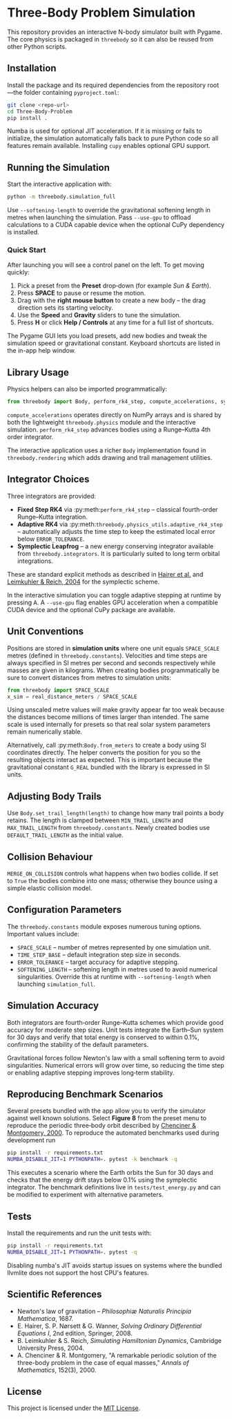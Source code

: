 # Three-Body Problem Simulation

This repository provides an interactive N-body simulator built with Pygame.  The
core physics is packaged in `threebody` so it can also be reused from other
Python scripts.

## Installation

Install the package and its required dependencies from the repository root—the
folder containing `pyproject.toml`:

```bash
git clone <repo-url>
cd Three-Body-Problem
pip install .
```

Numba is used for optional JIT acceleration. If it is missing or fails to
initialize, the simulation automatically falls back to pure Python code so all
features remain available.
Installing `cupy` enables optional GPU support.

## Running the Simulation

Start the interactive application with:

```bash
python -m threebody.simulation_full
```

Use `--softening-length` to override the gravitational softening length in
metres when launching the simulation.
Pass ``--use-gpu`` to offload calculations to a CUDA capable device when the
optional CuPy dependency is installed.

### Quick Start

After launching you will see a control panel on the left. To get moving quickly:

1. Pick a preset from the **Preset** drop‑down (for example *Sun & Earth*).
2. Press **SPACE** to pause or resume the motion.
3. Drag with the **right mouse button** to create a new body – the drag
   direction sets its starting velocity.
4. Use the **Speed** and **Gravity** sliders to tune the simulation.
5. Press **H** or click **Help / Controls** at any time for a full list of
   shortcuts.

The Pygame GUI lets you load presets, add new bodies and tweak the simulation
speed or gravitational constant.  Keyboard shortcuts are listed in the in-app
help window.

## Library Usage

Physics helpers can also be imported programmatically:

```python
from threebody import Body, perform_rk4_step, compute_accelerations, system_energy
```

`compute_accelerations` operates directly on NumPy arrays and is shared by both
the lightweight `threebody.physics` module and the interactive simulation.
`perform_rk4_step` advances bodies using a Runge–Kutta 4th order integrator.

The interactive application uses a richer `Body` implementation found in
`threebody.rendering` which adds drawing and trail management utilities.

## Integrator Choices

Three integrators are provided:

* **Fixed Step RK4** via :py:meth:`perform_rk4_step` – classical fourth-order
  Runge–Kutta integration.
* **Adaptive RK4** via :py:meth:`threebody.physics_utils.adaptive_rk4_step` –
  automatically adjusts the time step to keep the estimated local error below
  ``ERROR_TOLERANCE``.
* **Symplectic Leapfrog** – a new energy conserving integrator available from
  ``threebody.integrators``. It is particularly suited to long term orbital
  integrations.

These are standard explicit methods as described in
[Hairer et&nbsp;al.](https://doi.org/10.1007/978-3-642-05415-1) and
[Leimkuhler &amp; Reich, 2004](https://doi.org/10.1017/CBO9780511614117) for the
symplectic scheme.

In the interactive simulation you can toggle adaptive stepping at runtime by
pressing <kbd>A</kbd>. A ``--use-gpu`` flag enables GPU acceleration when a
compatible CUDA device and the optional CuPy package are available.

## Unit Conventions

Positions are stored in **simulation units** where one unit equals
`SPACE_SCALE` metres (defined in `threebody.constants`).  Velocities and time
steps are always specified in SI metres per second and seconds respectively
while masses are given in kilograms.  When creating bodies programmatically be
sure to convert distances from metres to simulation units:

```python
from threebody import SPACE_SCALE
x_sim = real_distance_meters / SPACE_SCALE
```

Using unscaled metre values will make gravity appear far too weak because the
distances become millions of times larger than intended.  The same scale is used
internally for presets so that real solar system parameters remain numerically
stable.

Alternatively, call :py:meth:`Body.from_meters` to create a body using SI
coordinates directly. The helper converts the position for you so the resulting
objects interact as expected.  This is important because the gravitational
constant ``G_REAL`` bundled with the library is expressed in SI units.

## Adjusting Body Trails

Use `Body.set_trail_length(length)` to change how many trail points a body
retains. The length is clamped between `MIN_TRAIL_LENGTH` and
`MAX_TRAIL_LENGTH` from `threebody.constants`. Newly created bodies use
`DEFAULT_TRAIL_LENGTH` as the initial value.

## Collision Behaviour

`MERGE_ON_COLLISION` controls what happens when two bodies collide. If set to
`True` the bodies combine into one mass; otherwise they bounce using a simple
elastic collision model.

## Configuration Parameters

The `threebody.constants` module exposes numerous tuning options. Important
values include:

* ``SPACE_SCALE`` – number of metres represented by one simulation unit.
* ``TIME_STEP_BASE`` – default integration step size in seconds.
* ``ERROR_TOLERANCE`` – target accuracy for adaptive stepping.
* ``SOFTENING_LENGTH`` – softening length in metres used to avoid numerical
  singularities. Override this at runtime with ``--softening-length`` when
  launching ``simulation_full``.

## Simulation Accuracy

Both integrators are fourth‑order Runge–Kutta schemes which provide good
accuracy for moderate step sizes.  Unit tests integrate the Earth–Sun system for
30 days and verify that total energy is conserved to within 0.1%, confirming the
stability of the default parameters.

Gravitational forces follow Newton's law with a small softening term to avoid
singularities.  Numerical errors will grow over time, so reducing the time step
or enabling adaptive stepping improves long‑term stability.

## Reproducing Benchmark Scenarios

Several presets bundled with the app allow you to verify the simulator against
well known solutions.  Select **Figure 8** from the preset menu to reproduce the
periodic three‑body orbit described by [Chenciner & Montgomery, 2000](https://doi.org/10.1007/s002200050016).
To reproduce the automated benchmarks used during development run

```bash
pip install -r requirements.txt
NUMBA_DISABLE_JIT=1 PYTHONPATH=. pytest -k benchmark -q
```

This executes a scenario where the Earth orbits the Sun for 30 days and checks
that the energy drift stays below 0.1% using the symplectic integrator. The
benchmark definitions live in ``tests/test_energy.py`` and can be modified to
experiment with alternative parameters.

## Tests

Install the requirements and run the unit tests with:

```bash
pip install -r requirements.txt
NUMBA_DISABLE_JIT=1 PYTHONPATH=. pytest -q
```

Disabling numba's JIT avoids startup issues on systems where the bundled
llvmlite does not support the host CPU's features.

## Scientific References

* Newton's law of gravitation – *Philosophiæ Naturalis Principia Mathematica*, 1687.
* E. Hairer, S. P. Nørsett &amp; G. Wanner, *Solving Ordinary Differential
  Equations I*, 2nd edition, Springer, 2008.
* B. Leimkuhler &amp; S. Reich, *Simulating Hamiltonian Dynamics*, Cambridge
  University Press, 2004.
* A. Chenciner &amp; R. Montgomery, "A remarkable periodic solution of the
  three-body problem in the case of equal masses," *Annals of Mathematics*,
  152(3), 2000.

## License

This project is licensed under the [MIT License](LICENSE).
